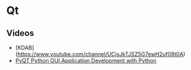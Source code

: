 ---
---

# Qt
## Videos
- [KDAB[]()](https://www.youtube.com/channel/UCjsJkTJSZ5G7ewH2uf08t0A)
- [PyQT Python GUI Application Development with Python](https://www.youtube.com/watch?v=JBME1ZyHiP8&list=PLQVvvaa0QuDdVpDFNq4FwY9APZPGSUyR4)